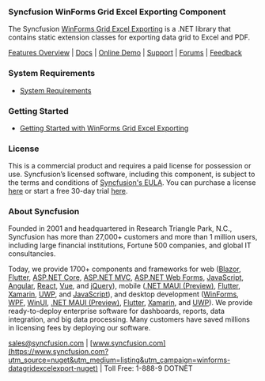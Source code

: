 ### Syncfusion WinForms Grid Excel Exporting Component
The Syncfusion [WinForms Grid Excel Exporting](https://www.syncfusion.com/winforms-ui-controls/datagrid#printing-and-exporting?utm_source=nuget&utm_medium=listing&utm_campaign=winforms-datagridexcelexport-nuget) is a .NET library that contains static extension classes for exporting data grid to Excel and PDF.

[Features Overview](https://www.syncfusion.com/winforms-ui-controls/datagrid#printing-and-exporting?utm_source=nuget&utm_medium=listing&utm_campaign=winforms-datagridexcelexport-nuget) | [Docs](https://help.syncfusion.com/windowsforms/datagrid/exporttoexcel?utm_source=nuget&utm_medium=listing&utm_campaign=winforms-datagridexcelexport-nuget) | [Online Demo](https://github.com/syncfusion/winforms-demos?utm_source=nuget&utm_medium=listing&utm_campaign=winforms-datagridexcelexport-nuget) | [Support](https://support.syncfusion.com/create?utm_source=nuget&utm_medium=listing&utm_campaign=winforms-datagridexcelexport-nuget) | [Forums](https://www.syncfusion.com/forums/windowsforms?utm_source=nuget&utm_medium=listing&utm_campaign=winforms-datagridexcelexport-nuget) | [Feedback](https://www.syncfusion.com/feedback/winforms?utm_source=nuget&utm_medium=listing&utm_campaign=winforms-datagridexcelexport-nuget)

### System Requirements

* [System Requirements](https://help.syncfusion.com/windowsforms/installation/system-requirements?utm_source=nuget&utm_medium=listing&utm_campaign=winforms-datagridexcelexport-nuget)

### Getting Started

* [Getting Started with WinForms Grid Excel Exporting](https://help.syncfusion.com/windowsforms/datagrid/exporttoexcel?utm_source=nuget&utm_medium=listing&utm_campaign=winforms-datagridexcelexport-nuget)

### License

This is a commercial product and requires a paid license for possession or use. Syncfusion’s licensed software, including this component, is subject to the terms and conditions of [Syncfusion's EULA](https://www.syncfusion.com/eula/es/?utm_source=nuget&utm_medium=listing&utm_campaign=winforms-datagridexcelexport-nuget). You can purchase a license [here](https://www.syncfusion.com/sales/products?utm_source=nuget&utm_medium=listing&utm_campaign=winforms-datagridexcelexport-nuget) or start a free 30-day trial [here](https://www.syncfusion.com/account/manage-trials/start-trials?utm_source=nuget&utm_medium=listing&utm_campaign=winforms-datagridexcelexport-nuget).

### About Syncfusion

Founded in 2001 and headquartered in Research Triangle Park, N.C., Syncfusion has more than 27,000+ customers and more than 1 million users, including large financial institutions, Fortune 500 companies, and global IT consultancies.
 
Today, we provide 1700+ components and frameworks for web ([Blazor](https://www.syncfusion.com/blazor-components?utm_source=nuget&utm_medium=listing&utm_campaign=winforms-datagridexcelexport-nuget), [Flutter](https://www.syncfusion.com/flutter-widgets?utm_source=nuget&utm_medium=listing&utm_campaign=winforms-datagridexcelexport-nuget), [ASP.NET Core](https://www.syncfusion.com/aspnet-core-ui-controls?utm_source=nuget&utm_medium=listing&utm_campaign=winforms-datagridexcelexport-nuget), [ASP.NET MVC](https://www.syncfusion.com/aspnet-mvc-ui-controls?utm_source=nuget&utm_medium=listing&utm_campaign=winforms-datagridexcelexport-nuget), [ASP.NET Web Forms](https://www.syncfusion.com/jquery/aspnet-webforms-ui-controls?utm_source=nuget&utm_medium=listing&utm_campaign=winforms-datagridexcelexport-nuget), [JavaScript](https://www.syncfusion.com/javascript-ui-controls?utm_source=nuget&utm_medium=listing&utm_campaign=winforms-datagridexcelexport-nuget), [Angular](https://www.syncfusion.com/angular-ui-components?utm_source=nuget&utm_medium=listing&utm_campaign=winforms-datagridexcelexport-nuget), [React](https://www.syncfusion.com/react-ui-components?utm_source=nuget&utm_medium=listing&utm_campaign=winforms-datagridexcelexport-nuget), [Vue](https://www.syncfusion.com/vue-ui-components?utm_source=nuget&utm_medium=listing&utm_campaign=winforms-datagridexcelexport-nuget), and [jQuery](https://www.syncfusion.com/jquery-ui-widgets?utm_source=nuget&utm_medium=listing&utm_campaign=winforms-datagridexcelexport-nuget)), mobile ([.NET MAUI (Preview)](https://www.syncfusion.com/maui-controls?utm_source=nuget&utm_medium=listing&utm_campaign=winforms-datagridexcelexport-nuget), [Flutter](https://www.syncfusion.com/flutter-widgets?utm_source=nuget&utm_medium=listing&utm_campaign=winforms-datagridexcelexport-nuget), [Xamarin](https://www.syncfusion.com/xamarin-ui-controls?utm_source=nuget&utm_medium=listing&utm_campaign=winforms-datagridexcelexport-nuget), [UWP](https://www.syncfusion.com/uwp-ui-controls?utm_source=nuget&utm_medium=listing&utm_campaign=winforms-datagridexcelexport-nuget), and [JavaScript](https://www.syncfusion.com/javascript-ui-controls?utm_source=nuget&utm_medium=listing&utm_campaign=winforms-datagridexcelexport-nuget)), and desktop development ([WinForms](https://www.syncfusion.com/winforms-ui-controls?utm_source=nuget&utm_medium=listing&utm_campaign=winforms-datagridexcelexport-nuget), [WPF](https://www.syncfusion.com/wpf-controls?utm_source=nuget&utm_medium=listing&utm_campaign=winforms-datagridexcelexport-nuget), [WinUI](https://www.syncfusion.com/winui-controls?utm_source=nuget&utm_medium=listing&utm_campaign=winforms-datagridexcelexport-nuget), [.NET MAUI (Preview)](https://www.syncfusion.com/maui-controls?utm_source=nuget&utm_medium=listing&utm_campaign=winforms-datagridexcelexport-nuget), [Flutter](https://www.syncfusion.com/flutter-widgets?utm_source=nuget&utm_medium=listing&utm_campaign=winforms-datagridexcelexport-nuget), [Xamarin](https://www.syncfusion.com/xamarin-ui-controls?utm_source=nuget&utm_medium=listing&utm_campaign=winforms-datagridexcelexport-nuget), and [UWP](https://www.syncfusion.com/uwp-ui-controls?utm_source=nuget&utm_medium=listing&utm_campaign=winforms-datagridexcelexport-nuget)). We provide ready-to-deploy enterprise software for dashboards, reports, data integration, and big data processing. Many customers have saved millions in licensing fees by deploying our software.

[sales@syncfusion.com](mailto:sales@syncfusion.com?Subject=Syncfusion%20WinForms%20DataGridExport-%20NuGet) | [www.syncfusion.com](https://www.syncfusion.com?utm_source=nuget&utm_medium=listing&utm_campaign=winforms-datagridexcelexport-nuget) | Toll Free: 1-888-9 DOTNET


